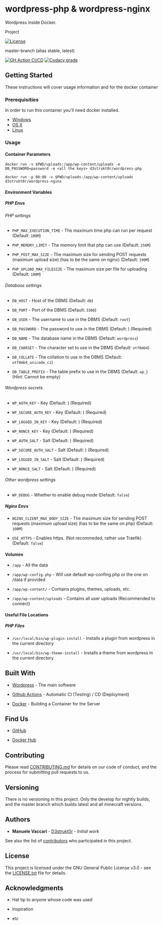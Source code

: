 # wordpress-php & wordpress-nginx

Wordpress inside Docker.

Project

[![License](https://img.shields.io/github/license/d3strukt0r/docker-wordpress)][license]

master-branch (alias stable, latest)

[![GH Action CI/CD](https://github.com/D3strukt0r/docker-wordpress/workflows/CI/CD/badge.svg?branch=master)][gh-action]
[![Codacy grade](https://img.shields.io/codacy/grade/6cb0a9563bc9441b937d5246c895a082/master)][codacy]

<!--
develop-branch (alias nightly)

[![GH Action CI/CD](https://github.com/D3strukt0r/docker-wordpress/workflows/CI/CD/badge.svg?branch=develop)][gh-action]
[![Codacy grade](https://img.shields.io/codacy/grade/6cb0a9563bc9441b937d5246c895a082/develop)][codacy]
-->

## Getting Started

These instructions will cover usage information and for the docker container

### Prerequisities

In order to run this container you'll need docker installed.

<!-- markdownlint-disable MD030 -->

-   [Windows](https://docs.docker.com/docker-for-windows/install/)
-   [OS X](https://docs.docker.com/docker-for-mac/install/)
-   [Linux](https://docs.docker.com/install/linux/docker-ce/ubuntu/)

<!-- markdownlint-enable MD030 -->

### Usage

#### Container Parameters

```shell
docker run -v $PWD/uploads:/app/wp-content/uploads -e DB_PASSWORD=password -e <all the keys> d3strukt0r/wordpress-php
```

```shell
docker run -p 80:80 -v $PWD/uploads:/app/wp-content/uploads d3strukt0r/wordpress-nginx
```

#### Environment Variables

##### PHP Envs

###### PHP settings

<!-- markdownlint-disable MD030 -->

-   `PHP_MAX_EXECUTION_TIME` - The maximum time php can run per request (Default: `100M`)
-   `PHP_MEMORY_LIMIT` - The memory limit that php can use (Default: `256M`)

-   `PHP_POST_MAX_SIZE` - The maximum size for sending POST requests (maximum upload size) (has to be the same on nginx) (Default: `100M`)

-   `PHP_UPLOAD_MAX_FILESIZE` - The maximum size per file for uploading (Default: `100M`)

<!-- markdownlint-enable MD030 -->

###### Database settings

<!-- markdownlint-disable MD030 -->

-   `DB_HOST` - Host of the DBMS (Default: `db`)

-   `DB_PORT` - Port of the DBMS (Default: `3306`)

-   `DB_USER` - The username to use in the DBMS (Default: `root`)

-   `DB_PASSWORD` - The password to use in the DBMS (Default: ) (Required)

-   `DB_NAME` - The database name in the DBMS (Default: `wordpress`)

-   `DB_CHARSET` - The character set to use in the DBMS (Default: `utf8mb4`)

-   `DB_COLLATE` - The collation to use in the DBMS (Default: `utf8mb4_unicode_ci`)

-   `DB_TABLE_PREFIX` - The table prefix to use in the DBMS (Default: `wp_`) (Hint: Cannot be empty)

<!-- markdownlint-enable MD030 -->

###### Wordpress secrets

<!-- markdownlint-disable MD030 -->

-   `WP_AUTH_KEY` - Key (Default: ) (Required)

-   `WP_SECURE_AUTH_KEY` - Key (Default: ) (Required)

-   `WP_LOGGED_IN_KEY` - Key (Default: ) (Required)

-   `WP_NONCE_KEY` - Key (Default: ) (Required)

-   `WP_AUTH_SALT` - Salt (Default: ) (Required)

-   `WP_SECURE_AUTH_SALT` - Salt (Default: ) (Required)

-   `WP_LOGGED_IN_SALT` - Salt (Default: ) (Required)

-   `WP_NONCE_SALT` - Salt (Default: ) (Required)

<!-- markdownlint-enable MD030 -->

###### Other wordpress settings

<!-- markdownlint-disable MD030 -->

-   `WP_DEBUG` - Whether to enable debug mode (Default: `false`)

<!-- markdownlint-enable MD030 -->

##### Nginx Envs

<!-- markdownlint-disable MD030 -->

-   `NGINX_CLIENT_MAX_BODY_SIZE` - The maximum size for sending POST requests (maximum upload size) (has to be the same on php) (Default: `100M`)

-   `USE_HTTPS` - Enables https. (Not recommeded, rather use Traefik) (Default: `false`)

<!-- markdownlint-enable MD030 -->

#### Volumes

<!-- markdownlint-disable MD030 -->

-   `/app` - All the data

-   `/app/wp-config.php` - Will use default wp-confing.php or the one on /data if provided

-   `/app/wp-content/` - Contains plugins, themes, uploads, etc.

-   `/app/wp-content/uploads` - Contains all user uploads (Recommended to connect)

<!-- markdownlint-enable MD030 -->

#### Useful File Locations

##### PHP Files

<!-- markdownlint-disable MD030 -->

-   `/usr/local/bin/wp-plugin-install` - Installs a plugin from wordpress in the current directory

-   `/usr/local/bin/wp-theme-install` - Installs a theme from wordpress in the current directory

<!-- markdownlint-enable MD030 -->

## Built With

<!-- markdownlint-disable MD030 -->

-   [Wordpress](https://wordpress.org/) - The main software

-   [Github Actions](https://github.com/features/actions) - Automatic CI (Testing) / CD (Deployment)

-   [Docker](https://www.docker.com/) - Building a Container for the Server

<!-- markdownlint-enable MD030 -->

## Find Us

<!-- markdownlint-disable MD030 -->

-   [GitHub](https://github.com/D3strukt0r/docker-wordpress)

-   [Docker Hub](https://hub.docker.com/r/d3strukt0r/wordpress)

<!-- markdownlint-enable MD030 -->

## Contributing

Please read [CONTRIBUTING.md](CONTRIBUTING.md) for details on our code of conduct, and the process for submitting pull requests to us.

## Versioning

There is no versioning in this project. Only the develop for nightly builds, and the master branch which builds latest and all minecraft versions.

## Authors

<!-- markdownlint-disable MD030 -->

-   **Manuele Vaccari** - [D3strukt0r](https://github.com/D3strukt0r) - _Initial work_

<!-- markdownlint-enable MD030 -->

See also the list of [contributors](https://github.com/D3strukt0r/docker-wordpress/contributors) who
participated in this project.

## License

This project is licensed under the GNU General Public License v3.0 - see the [LICENSE.txt](LICENSE.txt) file for details.

## Acknowledgments

<!-- markdownlint-disable MD030 -->

-   Hat tip to anyone whose code was used

-   Inspiration

-   etc

<!-- markdownlint-enable MD030 -->

[license]: https://github.com/D3strukt0r/docker-wordpress/blob/master/LICENSE.txt
[gh-action]: https://github.com/D3strukt0r/docker-wordpress/actions
[codacy]: https://app.codacy.com/manual/D3strukt0r/docker-wordpress/dashboard
